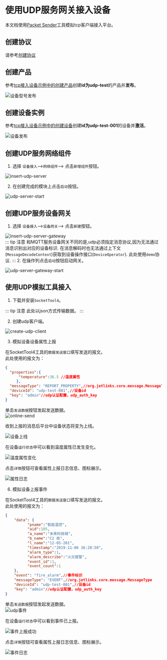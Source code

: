 # 使用UDP服务网关接入设备
本文档使用[Packet Sender](https://packetsender.com/download#show)工具模拟tcp客户端接入平台。

## 创建协议

请参考[创建协议](../advancement-guide/mqtt-connection.md#创建协议)

## 创建产品

参考[tcp接入设备示例中的创建产品](tcp-connection.md#创建产品)创建**id为udp-test**的产品并**发布**。  

![设备型号发布](images/udp-product-published.png)  

## 创建设备实例

参考[tcp接入设备示例中的创建设备](tcp-connection.md#创建设备)创建**id为udp-test-001**的设备并**激活**。   

![设备发布](images/udp-device-published.png)  

## 创建UDP服务网络组件

1. 选择 `设备接入`-->`网络组件`--> 点击`新增组件`按钮。  

![insert-udp-server](images/insert-udp-server.png)  


2. 在创建完成的模块上点击`启动`按钮。  
  
![udp-server-start](images/udp-server-start.png)  

## 创建UDP服务设备网关

1. 选择 `设备接入`-->`设备网关`--> 点击`新建`按钮。  

![insert-udp-server-gateway](images/insert-udp-server-gateway.png)  
::: tip 注意
和MQTT服务设备网关不同的是,udp必须指定消息协议,因为无法通过消息识别出对应的设备标识.
在消息解码时也无法通过上下文(`MessageDecodeContext`)获取到设备操作接口(`DeviceOperator`).
此处使用`demo`协议. 
:::
2. 在操作列点击`启动`按钮启动网关。  

![udp-server-gateway-start](images/udp-server-gateway-start.png)   

## 使用UDP模拟工具接入

1. 下载并安装`SocketTool4`。  

::: tip 注意
此处以json方式传输数据。
:::

2. 创建udp客户端。  

![create-udp-client](images/create-udp-client.png)   
 
3. 模拟设备设备属性上报

在SocketTool4工具的`数据发送窗口`填写发送的报文。  
此处使用的报文为：  
```json
{
  "properties":{
      "temperature":36.5 //温度属性
     },
  "messageType": "REPORT_PROPERTY",//org.jetlinks.core.message.MessageType
  "deviceId": "udp-test-001",//设备id
  "key": "admin"//udp认证配置，udp_auth_key	
}
```
单击`发送数据`按钮发起发送数据。  
![online-send](images/udp-report-property.png)  

收到上报的消息后平台中设备状态将变为上线。  

![设备上线](images/udp-device-online.png)  

在设备`运行状态`中可以看到温度属性已发生变化。  

![温度属性变化](images/udp-property-changed.png)  

点击`详情`按钮可查看属性上报日志信息、图标展示。  

![属性日志](images/udp-property-logs.png)  
 
6. 模拟设备上报事件

在SocketTool4工具的`数据发送窗口`填写发送的报文。  
此处使用的报文为：  
```json
{
    "data": {
          "pname":"智能温控",
          "aid":105,
          "a_name":"未来科技城",
          "b_name":"C2 栋",
          "l_name":"12-05-201",
          "timestamp":"2019-11-06 16:28:50",
          "alarm_type":1,
          "alarm_describe":"火灾报警",
          "event_id":1,
          "event_count":1
    },
    "event": "fire_alarm",//事件标识
    "messageType": "EVENT",//org.jetlinks.core.message.MessageType
    "deviceId": "udp-test-001",//设备id
    "key": "admin"//udp认证配置，udp_auth_key	
}
``` 

单击`发送数据`按钮发起发送数据。  
![udp事件](images/udp-event.png)  


在设备`运行状态`中可以看到事件已上报。  

![事件上报成功](images/udp-event-changed.png)  

点击`详情`按钮可查看属性上报日志信息、图标展示。  

![事件日志](images/udp-event-logs.png)     
